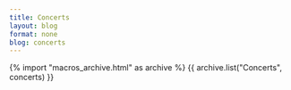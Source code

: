 ```yaml
---
title: Concerts
layout: blog
format: none
blog: concerts
---
```

{% import "macros_archive.html" as archive %}
{{ archive.list("Concerts", concerts) }}
